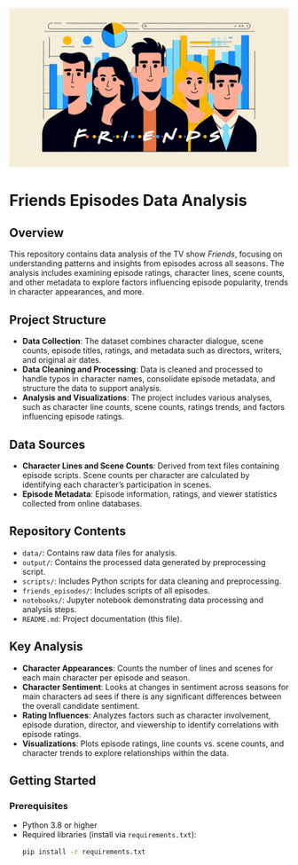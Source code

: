 ![alt text](/cover-image.png)


# Friends Episodes Data Analysis

## Overview
This repository contains data analysis of the TV show *Friends*, focusing on understanding patterns and insights from episodes across all seasons. The analysis includes examining episode ratings, character lines, scene counts, and other metadata to explore factors influencing episode popularity, trends in character appearances, and more.

## Project Structure
- **Data Collection**: The dataset combines character dialogue, scene counts, episode titles, ratings, and metadata such as directors, writers, and original air dates.
- **Data Cleaning and Processing**: Data is cleaned and processed to handle typos in character names, consolidate episode metadata, and structure the data to support analysis.
- **Analysis and Visualizations**: The project includes various analyses, such as character line counts, scene counts, ratings trends, and factors influencing episode ratings.

## Data Sources
- **Character Lines and Scene Counts**: Derived from text files containing episode scripts. Scene counts per character are calculated by identifying each character’s participation in scenes.
- **Episode Metadata**: Episode information, ratings, and viewer statistics collected from online databases.

## Repository Contents
- `data/`: Contains raw data files for analysis.
- `output/`: Contains the processed data generated by preprocessing script.
- `scripts/`: Includes Python scripts for data cleaning and preprocessing.
- `friends_episodes/`: Includes scripts of all episodes.
- `notebooks/`: Jupyter notebook demonstrating data processing and analysis steps.
- `README.md`: Project documentation (this file).

## Key Analysis
- **Character Appearances**: Counts the number of lines and scenes for each main character per episode and season.
- **Character Sentiment**: Looks at changes in sentiment across seasons for main characters ad
sees if there is any significant differences between the overall candidate sentiment.
- **Rating Influences**: Analyzes factors such as character involvement, episode duration, director, and viewership to identify correlations with episode ratings.
- **Visualizations**: Plots episode ratings, line counts vs. scene counts, and character trends to explore relationships within the data.

## Getting Started

### Prerequisites
- Python 3.8 or higher
- Required libraries (install via `requirements.txt`):
  ```bash
  pip install -r requirements.txt
